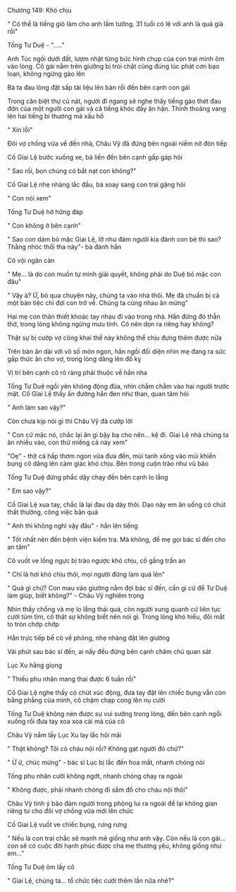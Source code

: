 




Chương 149: Khó chịu

" Có thể là tiếng gió làm cho anh lầm tưởng. 31 tuổi có lẽ với anh là quá già rồi"

Tống Tư Duệ - "....."



Anh Túc ngồi dưới đất, lượm nhặt từng bức hình chụp của con trai mình ôm vào lòng. Cô gái nằm trên giường bị trói chặt cũng đúng lúc phát cơn bạo loạn, không ngừng gào lên

Bà ta đau lòng đặt sấp tài liệu lên bàn rồi đến bên cạnh con gái

Trong căn biệt thự cũ nát, người đi ngang sẽ nghe thấy tiếng gào thét đau đớn của một người con gái và cả tiếng khóc đầy ân hận. Thỉnh thoảng vang lên hai tiếng bi thương mà xấu hổ

" Xin lỗi"



Đôi vợ chồng vừa về đến nhà, Châu Vỹ đã đứng bên ngoài niềm nở đón tiếp

Cố Giai Lệ bước xuống xe, bà liền đến bên cạnh gấp gáp hỏi

" Sao rồi, bọn chúng có bắt nạt con không?"


Cố Giai Lệ nhẹ nhàng lắc đầu, bà xoay sang con trai gặng hỏi

" Con nói xem"

Tống Tư Duệ hờ hững đáp

" Con không ở bên cạnh"

" Sao con dám bỏ mặc Giai Lệ, lỡ như đám người kia đánh con bé thì sao? Thằng nhóc thối tha này"- bà đánh hắn

Cô vội ngăn cản

" Mẹ... là do con muốn tự mình giải quyết, không phải do Duệ bỏ mặc con đâu"

" Vậy à? Ừ, bỏ qua chuyện này, chúng ta vào nhà thôi. Mẹ đã chuẩn bị cả một bàn tiệc chỉ đợi con trở về. Chúng ta cùng nhau ăn mừng"

Hai mẹ con thân thiết khoác tay nhau đi vào trong nhà. Hắn đứng đó thẫn thờ, trong lòng không ngừng mưu tính. Có nên dọn ra riêng hay không?

Thật sự bị cướp vợ công khai thế này không thể chịu đựng thêm được nữa

Trên bàn ăn dài với vô số món ngon, hắn ngồi đối diện nhìn mẹ đang ra sức gắp thức ăn cho vợ, trong lòng dâng lên đố kỵ

Vị trí bên cạnh cô rõ ràng phải thuộc về hắn nha

Tống Tư Duệ ngồi yên không động đũa, nhìn chằm chằm vào hai người trước mặt. Cố Giai Lệ thấy ấn đường hắn đen như than, quan tâm hỏi

" Anh làm sao vậy?"

Còn chưa kịp nói gì thì Châu Vỹ đã cướp lời

" Con cứ mặc nó, chắc lại ăn gì bậy bạ cho nên... kệ đi. Giai Lệ nhà chúng ta ăn nhiều vào, con thử miếng cá này xem"


"Oẹ" - thịt cá hấp thơm ngon vừa đưa đến, mùi tanh xông vào mũi khiến bụng cô dâng lên cảm giác khó chịu. Bên trong cuộn trào như vũ bão

Tống Tư Duệ đứng phắc dậy chạy đến bên cạnh lo lắng

" Em sao vậy?"

Cố Giai Lệ xua tay, chắc là lại đau dạ dày thôi. Dạo này em ăn uống có chút thất thường, công việc bận quá

" Anh thì không nghĩ vậy đâu" - hắn lên tiếng

" Tốt nhất nên đến bệnh viện kiểm tra. Mà không, để mẹ gọi bác sĩ đến cho an tâm"

Cô vuốt ve lồng ngực bị trào ngược khó chịu, cố gắng trấn an

" Chỉ là hơi khó chịu thôi, mọi người đừng làm quá lên"

" Quá gì chứ? Con mau vào giường nằm đợi bác sĩ đến, cần gì cứ để Tư Duệ làm giúp, biết không?" - Châu Vỹ nghiêm trọng

Nhìn thấy chồng và mẹ lo lắng thái quá, còn người xung quanh cứ liên tục cười tủm tỉm, cô thật sự không biết nên nói gì. Trong lòng khó hiểu, đôi mắt to tròn chớp chớp

Hắn trực tiếp bế cô về phòng, nhẹ nhàng đặt lên giường

Vài phút sau bác sĩ đến, ai nấy đều đứng bên cạnh chăm chú quan sát

Lục Xu hắng giọng

" Thiếu phu nhân mang thai được 6 tuần rồi"

Cố Giai Lệ nghe thấy có chút xúc động, đưa tay đặt lên chiếc bụng vẫn còn bằng phẳng của mình, cô chậm chạp cong lên nụ cười

Tống Tư Duệ không nén được sự vui sướng trong lòng, đến bên cạnh ngồi xuống rồi đưa tay xoa xoa cái má của cô

Châu Vỹ nắm lấy Lục Xu lay lắc hỏi mãi

" Thật không? Tôi có cháu nội rồi? Không gạt người đó chứ?"

" Ừ ừ, chúc mừng" - bác sĩ Lục bị lắc đến hoa mắt, nhanh chóng nói

Tống phu nhân cười không ngớt, nhanh chóng chạy ra ngoài

" Không được, phải nhanh chóng đi sắm đồ cho cháu nội thôi"

Châu Vỹ tinh ý bảo đám người trong phòng lui ra ngoài để lại không gian riêng tư cho đôi vợ chồng vừa mới lên chức

Cố Giai Lệ vuốt ve chiếc bụng, rưng rưng

" Nếu là con trai chắc sẽ mạnh mẽ giống như anh vậy. Còn nếu là con gái... con sẽ có cuộc đời hạnh phúc được cha mẹ thương yêu, không giống như em..."

Tống Tư Duệ ôm lấy cô

" Giai Lệ, chúng ta... tổ chức tiệc cưới thêm lần nữa nhé?"




